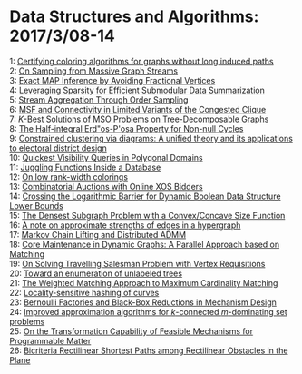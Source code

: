 # Data Structures and Algorithms: 2017/3/08-14  
1: [Certifying coloring algorithms for graphs without long induced paths](https://doi.org/10.48550/arXiv.1703.02485)  
2: [On Sampling from Massive Graph Streams](https://doi.org/10.48550/arXiv.1703.02625)  
3: [Exact MAP Inference by Avoiding Fractional Vertices](https://doi.org/10.48550/arXiv.1703.02689)  
4: [Leveraging Sparsity for Efficient Submodular Data Summarization](https://doi.org/10.48550/arXiv.1703.02690)  
5: [Stream Aggregation Through Order Sampling](https://doi.org/10.48550/arXiv.1703.02693)  
6: [MSF and Connectivity in Limited Variants of the Congested Clique](https://doi.org/10.48550/arXiv.1703.02743)  
7: [$K$-Best Solutions of MSO Problems on Tree-Decomposable Graphs](https://doi.org/10.48550/arXiv.1703.02784)  
8: [The Half-integral Erd\"os-P\'osa Property for Non-null Cycles](https://doi.org/10.48550/arXiv.1703.02866)  
9: [Constrained clustering via diagrams: A unified theory and its  applications to electoral district design](https://doi.org/10.48550/arXiv.1703.02867)  
10: [Quickest Visibility Queries in Polygonal Domains](https://doi.org/10.48550/arXiv.1703.03048)  
11: [Juggling Functions Inside a Database](https://doi.org/10.48550/arXiv.1703.03147)  
12: [On low rank-width colorings](https://doi.org/10.48550/arXiv.1703.03304)  
13: [Combinatorial Auctions with Online XOS Bidders](https://doi.org/10.48550/arXiv.1703.03484)  
14: [Crossing the Logarithmic Barrier for Dynamic Boolean Data Structure  Lower Bounds](https://doi.org/10.48550/arXiv.1703.03575)  
15: [The Densest Subgraph Problem with a Convex/Concave Size Function](https://doi.org/10.48550/arXiv.1703.03603)  
16: [A note on approximate strengths of edges in a hypergraph](https://doi.org/10.48550/arXiv.1703.03849)  
17: [Markov Chain Lifting and Distributed ADMM](https://doi.org/10.48550/arXiv.1703.03859)  
18: [Core Maintenance in Dynamic Graphs: A Parallel Approach based on  Matching](https://doi.org/10.48550/arXiv.1703.03900)  
19: [On Solving Travelling Salesman Problem with Vertex Requisitions](https://doi.org/10.48550/arXiv.1703.03963)  
20: [Toward an enumeration of unlabeled trees](https://doi.org/10.48550/arXiv.1703.06113)  
21: [The Weighted Matching Approach to Maximum Cardinality Matching](https://doi.org/10.48550/arXiv.1703.03998)  
22: [Locality-sensitive hashing of curves](https://doi.org/10.48550/arXiv.1703.04040)  
23: [Bernoulli Factories and Black-Box Reductions in Mechanism Design](https://doi.org/10.48550/arXiv.1703.04143)  
24: [Improved approximation algorithms for $k$-connected $m$-dominating set  problems](https://doi.org/10.48550/arXiv.1703.04230)  
25: [On the Transformation Capability of Feasible Mechanisms for Programmable  Matter](https://doi.org/10.48550/arXiv.1703.04381)  
26: [Bicriteria Rectilinear Shortest Paths among Rectilinear Obstacles in the  Plane](https://doi.org/10.48550/arXiv.1703.04466)  